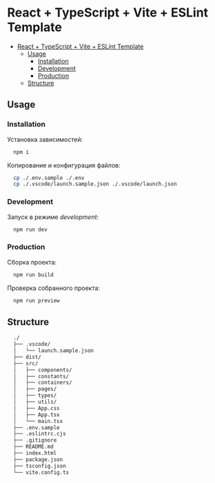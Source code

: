 # React + TypeScript + Vite + ESLint Template

+ [React + TypeScript + Vite + ESLint Template](#react--typescript--vite--eslint-template)
  + [Usage](#usage)
    + [Installation](#installation)
    + [Development](#development)
    + [Production](#production)
  + [Structure](#structure)






## Usage





### Installation

Установка зависимостей:
  ```sh
    npm i
  ```

Копирование и конфигурация файлов:
  ```sh
    cp ./.env.sample ./.env
    cp ./.vscode/launch.sample.json ./.vscode/launch.json
  ```





### Development

Запуск в режиме *development*:
```sh
  npm run dev
```





### Production

Сборка проекта:
```sh
  npm run build
```

Проверка собранного проекта:
```sh
  npm run preview
```






## Structure

```sh
  ./
  ├── .vscode/
  │   └── launch.sample.json
  ├── dist/
  ├── src/
  │   ├── components/
  │   ├── constants/
  │   ├── containers/
  │   ├── pages/
  │   ├── types/
  │   ├── utils/
  │   ├── App.css
  │   ├── App.tsx
  │   └── main.tsx
  ├── .env.sample
  ├── .eslintrc.cjs
  ├── .gitignore
  ├── README.md
  ├── index.html
  ├── package.json
  ├── tsconfig.json
  └── vite.config.ts
```
